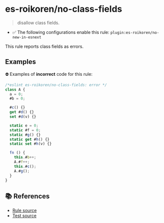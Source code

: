 # es-roikoren/no-class-fields
> disallow class fields.

- ✅ The following configurations enable this rule: `plugin:es-roikoren/no-new-in-esnext`

This rule reports class fields as errors.

## Examples

⛔ Examples of **incorrect** code for this rule:

```js
/*eslint es-roikoren/no-class-fields: error */
class A {
  a = 0;
  #b = 0;

  #c() {}
  get #d() {}
  set #d(v) {}

  static e = 0;
  static #f = 0;
  static #g() {}
  static get #h() {}
  static set #h(v) {}

  fn () {
    this.#b++;
    A.#f++;
    this.#c();
    A.#g();
  }
}
```

## 📚 References

- [Rule source](https://github.com/roikoren755/eslint-plugin-es/blob/v2.0.5/src/rules/no-class-fields.ts)
- [Test source](https://github.com/roikoren755/eslint-plugin-es/blob/v2.0.5/tests/src/rules/no-class-fields.ts)
